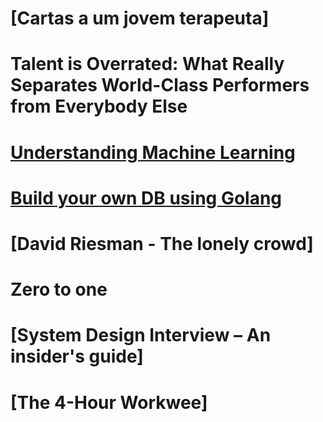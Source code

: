 # [Cartas a um jovem terapeuta]

# Talent is Overrated: What Really Separates World-Class Performers from Everybody Else

# [Understanding Machine Learning](https://www.cambridge.org/core/books/understanding-machine-learning/3059695661405D25673058E43C8BE2A6)

# [Build your own DB using Golang](https://build-your-own.org/database/)

# [David Riesman - The lonely crowd]

# Zero to one

# [System Design Interview – An insider's guide]

# [The 4-Hour Workwee]
